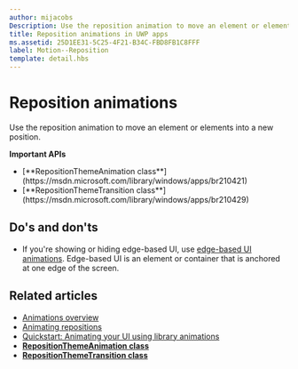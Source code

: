 ```yaml
---
author: mijacobs
Description: Use the reposition animation to move an element or elements into a new position.
title: Reposition animations in UWP apps
ms.assetid: 25D1EE31-5C25-4F21-B34C-FBD8FB1C8FFF
label: Motion--Reposition
template: detail.hbs
---
```


# Reposition animations

<link rel="stylesheet" href="https://az835927.vo.msecnd.net/sites/uwp/Resources/css/custom.css">

Use the reposition animation to move an element or elements into a new position.

<div class="important-apis" >
<b>Important APIs</b><br/>
<ul>
<li>[**RepositionThemeAnimation class**](https://msdn.microsoft.com/library/windows/apps/br210421)</li>
<li>[**RepositionThemeTransition class**](https://msdn.microsoft.com/library/windows/apps/br210429)</li>
</ul>
</div>

## Do's and don'ts


-   If you're showing or hiding edge-based UI, use [edge-based UI animations](motion-edgebased.md). Edge-based UI is an element or container that is anchored at one edge of the screen.


## Related articles

* [Animations overview](https://msdn.microsoft.com/library/windows/apps/mt187350)
* [Animating repositions](https://msdn.microsoft.com/library/windows/apps/xaml/jj649434)
* [Quickstart: Animating your UI using library animations](https://msdn.microsoft.com/library/windows/apps/xaml/hh452703)
* [**RepositionThemeAnimation class**](https://msdn.microsoft.com/library/windows/apps/br210421)
* [**RepositionThemeTransition class**](https://msdn.microsoft.com/library/windows/apps/br210429)


 




